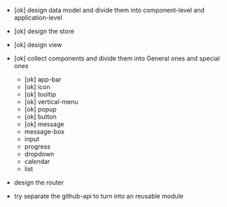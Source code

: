 - [ok] design data model and divide them into component-level and application-level
- [ok] design the store
- [ok] design view
- [ok] collect components and divide them into General ones and special ones
    - [ok] app-bar
    - [ok] icon
    - [ok] tooltip
    - [ok] vertical-menu
    - [ok] popup
    - [ok] button
    - [ok] message
    - message-box
    - input
    - progress
    - dropdown
    - calendar
    - list




- design the router
- try separate the github-api to turn into an reusable module
